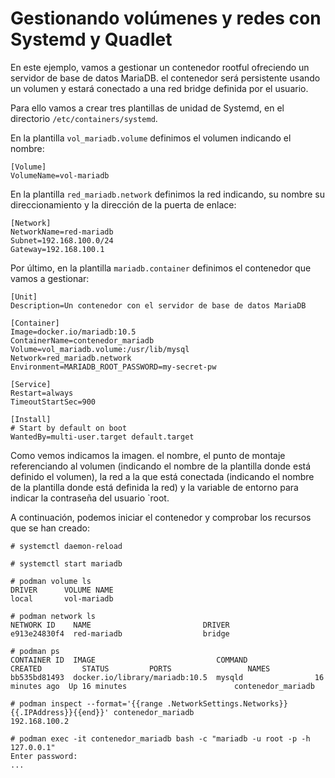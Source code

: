 # Gestionando volúmenes y redes con Systemd y Quadlet

En este ejemplo, vamos a gestionar un contenedor rootful ofreciendo un servidor de base de datos MariaDB. el contenedor será persistente usando un volumen y estará conectado a una red bridge definida por el usuario.

Para ello vamos a crear tres plantillas de unidad de Systemd, en el directorio `/etc/containers/systemd`.

En la plantilla `vol_mariadb.volume` definimos el volumen indicando el nombre:

```
[Volume]
VolumeName=vol-mariadb
```

En la plantilla `red_mariadb.network` definimos la red indicando, su nombre su direccionamiento y la dirección de la puerta de enlace:

```
[Network]
NetworkName=red-mariadb
Subnet=192.168.100.0/24
Gateway=192.168.100.1
```

Por último, en la plantilla `mariadb.container` definimos el contenedor que vamos a gestionar:

```
[Unit]
Description=Un contenedor con el servidor de base de datos MariaDB

[Container]
Image=docker.io/mariadb:10.5
ContainerName=contenedor_mariadb
Volume=vol_mariadb.volume:/usr/lib/mysql
Network=red_mariadb.network
Environment=MARIADB_ROOT_PASSWORD=my-secret-pw

[Service]
Restart=always
TimeoutStartSec=900

[Install]
# Start by default on boot
WantedBy=multi-user.target default.target
```

Como vemos indicamos la imagen. el nombre, el punto de montaje referenciando al volumen (indicando el nombre de la plantilla donde está definido el volumen), la red a la que está conectada (indicando el nombre de la plantilla donde está definida la red) y la variable de entorno para indicar la contraseña del usuario `root.

A continuación, podemos iniciar el contenedor y comprobar los recursos que se han creado:

```
# systemctl daemon-reload

# systemctl start mariadb

# podman volume ls
DRIVER      VOLUME NAME
local       vol-mariadb

# podman network ls
NETWORK ID    NAME                         DRIVER
e913e24830f4  red-mariadb                  bridge

# podman ps
CONTAINER ID  IMAGE                           COMMAND               CREATED         STATUS         PORTS                 NAMES
bb535bd81493  docker.io/library/mariadb:10.5  mysqld                16 minutes ago  Up 16 minutes                        contenedor_mariadb

# podman inspect --format='{{range .NetworkSettings.Networks}}{{.IPAddress}}{{end}}' contenedor_mariadb
192.168.100.2

# podman exec -it contenedor_mariadb bash -c "mariadb -u root -p -h 127.0.0.1"
Enter password: 
...
```
